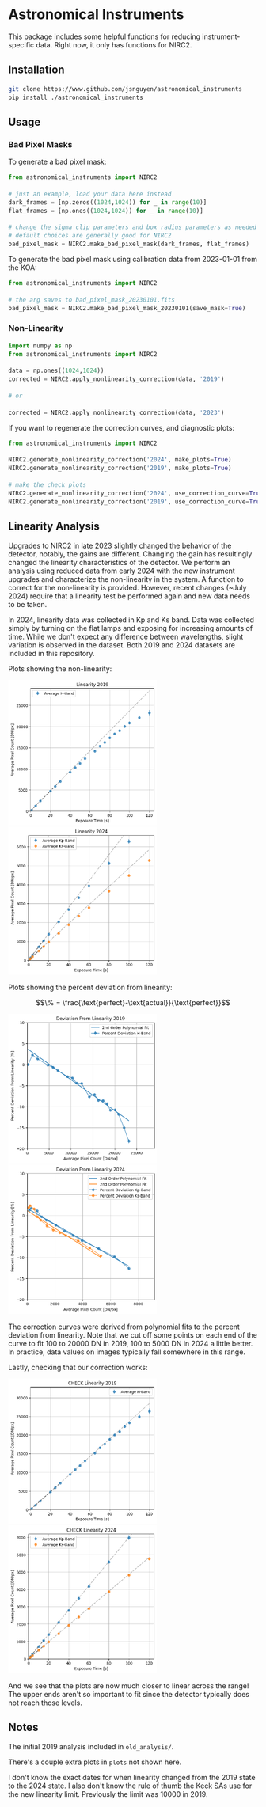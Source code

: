 # Astronomical Instruments

This package includes some helpful functions for reducing instrument-specific data. Right now, it only has functions for NIRC2.

## Installation

``` bash
git clone https://www.github.com/jsnguyen/astronomical_instruments
pip install ./astronomical_instruments
```

## Usage

### Bad Pixel Masks

To generate a bad pixel mask:

``` python
from astronomical_instruments import NIRC2

# just an example, load your data here instead
dark_frames = [np.zeros((1024,1024)) for _ in range(10)]
flat_frames = [np.ones((1024,1024)) for _ in range(10)]

# change the sigma clip parameters and box radius parameters as needed
# default choices are generally good for NIRC2
bad_pixel_mask = NIRC2.make_bad_pixel_mask(dark_frames, flat_frames)
```

To generate the bad pixel mask using calibration data from 2023-01-01 from the KOA:

``` python
from astronomical_instruments import NIRC2

# the arg saves to bad_pixel_mask_20230101.fits
bad_pixel_mask = NIRC2.make_bad_pixel_mask_20230101(save_mask=True)
```

### Non-Linearity

``` python
import numpy as np
from astronomical_instruments import NIRC2

data = np.ones((1024,1024))
corrected = NIRC2.apply_nonlinearity_correction(data, '2019')

# or

corrected = NIRC2.apply_nonlinearity_correction(data, '2023')
```

If you want to regenerate the correction curves, and diagnostic plots:

``` python
from astronomical_instruments import NIRC2

NIRC2.generate_nonlinearity_correction('2024', make_plots=True)
NIRC2.generate_nonlinearity_correction('2019', make_plots=True)

# make the check plots
NIRC2.generate_nonlinearity_correction('2024', use_correction_curve=True, save_curves=False, make_plots=True)
NIRC2.generate_nonlinearity_correction('2019', use_correction_curve=True, save_curves=False, make_plots=True)
```

## Linearity Analysis

Upgrades to NIRC2 in late 2023 slightly changed the behavior of the detector, notably, the gains are different. Changing the gain has resultingly changed the linearity characteristics of the detector. We perform an analysis using reduced data from early 2024 with the new instrument upgrades and characterize the non-linearity in the system. A function to correct for the non-linearity is provided. However, recent changes (~July 2024) require that a linearity test be performed again and new data needs to be taken.

In 2024, linearity data was collected in Kp and Ks band. Data was collected simply by turning on the flat lamps and exposing for increasing amounts of time. While we don't expect any difference between wavelengths, slight variation is observed in the dataset. Both 2019 and 2024 datasets are included in this repository.

Plots showing the non-linearity:

<div>
    <img src="plots/linearity_2019.png" alt="linearity 2019 plot" width="300"/>
    <img src="plots/linearity_2024.png" alt="linearity 2024 plot" width="300"/>
</div>

Plots showing the percent deviation from linearity:

``` math
\% = \frac{\text{perfect}-\text{actual}}{\text{perfect}}
```

<div>
    <img src="plots/linearity_diff_2019.png" alt="diff 2019 plot" width="300"/>
    <img src="plots/linearity_diff_2024.png" alt="diff 2024 plot" width="300"/>
</div>

The correction curves were derived from polynomial fits to the percent deviation from linearity. Note that we cut off some points on each end of the curve to fit 100 to 20000 DN in 2019, 100 to 5000 DN in 2024 a little better. In practice, data values on images typically fall somewhere in this range.

Lastly, checking that our correction works:

<div>
    <img src="plots/CHECK_linearity_2019.png" alt="check linearity 2019 plot" width="300"/>
    <img src="plots/CHECK_linearity_2024.png" alt="check linearity 2024 plot" width="300"/>
</div>

And we see that the plots are now much closer to linear across the range! The upper ends aren't so important to fit since the detector typically does not reach those levels.

## Notes

The initial 2019 analysis included in `old_analysis/`.

There's a couple extra plots in `plots` not shown here.

I don't know the exact dates for when linearity changed from the 2019 state to the 2024 state. I also don't know the rule of thumb the Keck SAs use for the new linearity limit. Previously the limit was 10000 in 2019.
